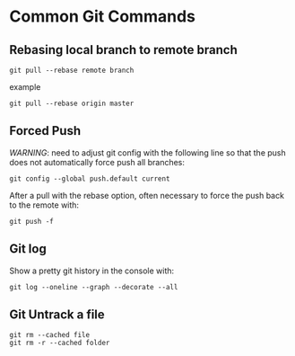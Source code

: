 # Common Git Commands

## Rebasing local branch to remote branch

    git pull --rebase remote branch

example

    git pull --rebase origin master

## Forced Push

*WARNING*: need to adjust git config with the following line so that the push does not automatically force push all branches:

    git config --global push.default current

After a pull with the rebase option, often necessary to force the push back to the remote with:

    git push -f

## Git log

Show a pretty git history in the console with:

    git log --oneline --graph --decorate --all

## Git Untrack a file

    git rm --cached file
    git rm -r --cached folder